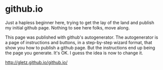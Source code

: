 github.io
=========
Just a hapless beginner here, trying to get the lay of the land and publish my initial github page. Nothing to see here folks, move along.

This page was published with github's autogenerator. The autogenerator is a page of instructions and buttons, in a step-by-step wizard format, that show you how to publish a github page. But the instructions end up being the page you generate. It's OK. I guess the idea is now to change it. 

http://gletz.github.io/github.io/

